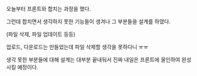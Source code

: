 오늘부터 프론트와 합치는 과정을 했다.

그런데 합치면서 생각하지 못한 기능들이 생겨나 그 부분들을 설계를 하였다.

(파일 삭제, 파일 업데이트 등등)

업로드, 다운로드는 만들었는데 파일 삭제할 생각을 못하다니 ㅠㅠ

생각 못한 부분들에 대해 설계는 대부분 끝내둬서 진짜 내일은 프론트에 올인하여 완성시킬 예정이다.